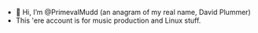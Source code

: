 - 👋 Hi, I’m @PrimevalMudd (an anagram of my real name, David Plummer)
- This 'ere account is for music production and Linux stuff.
<!---
PrimevalMudd/PrimevalMudd is a ✨ special ✨ repository because its `README.md` (this file) appears on your GitHub profile.
You can click the Preview link to take a look at your changes.
--->
